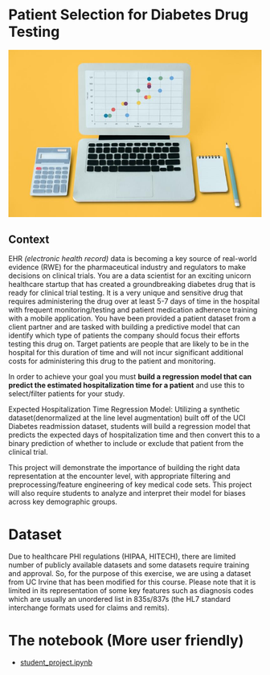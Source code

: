 # Patient Selection for Diabetes Drug Testing

<img src="https://raw.githubusercontent.com/verbeemen/Udacity-AI-for-Healthcare/main/Patient_Selection_for_Diabetes_Drug_Testing/ai-and-work.jpg" alt="image to cheer things up"/>

## Context
EHR _(electronic health record)_ data is becoming a key source of real-world evidence (RWE) for the pharmaceutical industry and regulators to make decisions on clinical trials. You are a data scientist for an exciting unicorn healthcare startup that has created a groundbreaking diabetes drug that is ready for clinical trial testing. It is a very unique and sensitive drug that requires administering the drug over at least 5-7 days of time in the hospital with frequent monitoring/testing and patient medication adherence training with a mobile application. You have been provided a patient dataset from a client partner and are tasked with building a predictive model that can identify which type of patients the company should focus their efforts testing this drug on. Target patients are people that are likely to be in the hospital for this duration of time and will not incur significant additional costs for administering this drug to the patient and monitoring.

In order to achieve your goal you must <b>build a regression model that can predict the estimated hospitalization time for a patient</b> and use this to select/filter patients for your study.

Expected Hospitalization Time Regression Model: Utilizing a synthetic dataset(denormalized at the line level augmentation) built off of the UCI Diabetes readmission dataset, students will build a regression model that predicts the expected days of hospitalization time and then convert this to a binary prediction of whether to include or exclude that patient from the clinical trial.

This project will demonstrate the importance of building the right data representation at the encounter level, with appropriate filtering and preprocessing/feature engineering of key medical code sets. This project will also require students to analyze and interpret their model for biases across key demographic groups.

# Dataset
Due to healthcare PHI regulations (HIPAA, HITECH), there are limited number of publicly available datasets and some datasets require training and approval. So, for the purpose of this exercise, we are using a dataset from UC Irvine that has been modified for this course. Please note that it is limited in its representation of some key features such as diagnosis codes which are usually an unordered list in 835s/837s (the HL7 standard interchange formats used for claims and remits).


# The notebook (More user friendly)
- [student_project.ipynb](https://nbviewer.jupyter.org/github/verbeemen/Udacity-AI-for-Healthcare/blob/main/Patient_Selection_for_Diabetes_Drug_Testing/student_project.ipynb)
